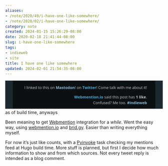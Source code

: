 ```yaml
---
aliases:
- /note/2020/49/i-have-one-like-somewhere/
- /note/2020/02/i-have-one-like-somewhere/
category: note
created: 2024-01-15 15:26:29-08:00
date: 2020-02-18 21:41:44-08:00
slug: i-have-one-like-somewhere
tags:
- indieweb
- site
title: I have one like somewhere
updated: 2024-02-01 21:54:35-08:00
---
```


![attachments/img/2020/cover-2020-02-18.png](../../../attachments/img/2020/cover-2020-02-18.png)
as of build time, anyways

Been meaning to get [Webmention](../../../card/Webmention.md) integration for a *while*. Went the easy way, using [webmention.io](https://webmention.io) and [brid.gy](https://brid.gy). Easier than writing everything myself.

For now it’s just like counts, with a [Pyinvoke](../../../card/Pyinvoke.md) task checking my mentions feed at Hugo build time. More stuff is planned, but first I decide how much information to show and from which sources. Not every tweet reply is intended as a blog comment.